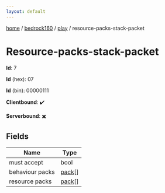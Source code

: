 ```yaml
---
layout: default
---
```


[home](/)  /  [bedrock160](/protocol/bedrock160)  /  [play](/protocol/bedrock160/play)  /  resource-packs-stack-packet

# Resource-packs-stack-packet

**Id**: 7

**Id** (hex): 07

**Id** (bin): 00000111

**Clientbound**: ✔️

**Serverbound**: ✖️

## Fields

Name | Type
---|---
must accept | bool
behaviour packs | [pack](/protocol/bedrock160/types/pack)[]
resource packs | [pack](/protocol/bedrock160/types/pack)[]

